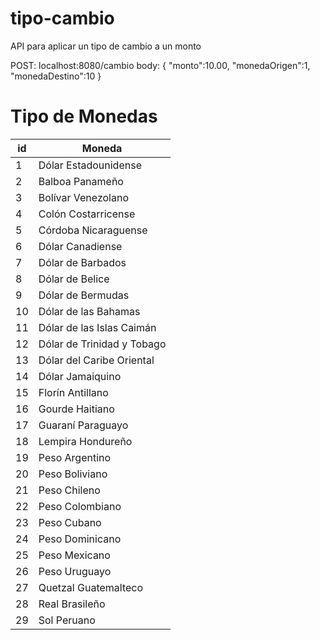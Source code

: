 # tipo-cambio
API para aplicar un tipo de cambio a un monto

POST: localhost:8080/cambio
body: 
{
    "monto":10.00,
    "monedaOrigen":1,
    "monedaDestino":10
}

# Tipo de Monedas
|        id        |Moneda                          
|----------------|-------------------------------
| 1 | Dólar Estadounidense
| 2 | Balboa Panameño
| 3 | Bolívar Venezolano
| 4 | Colón Costarricense
| 5 | Córdoba Nicaraguense
| 6 | Dólar Canadiense
| 7 | Dólar de Barbados
| 8 | Dólar de Belice
| 9 | Dólar de Bermudas
| 10 | Dólar de las Bahamas
| 11 | Dólar de las Islas Caimán
| 12 | Dólar de Trinidad y Tobago
| 13 | Dólar del Caribe Oriental
| 14 | Dólar Jamaiquino
| 15 | Florín Antillano
| 16 | Gourde Haitiano
| 17 | Guaraní Paraguayo
| 18 | Lempira Hondureño
| 19 | Peso Argentino
| 20 | Peso Boliviano
| 21 | Peso Chileno
| 22 | Peso Colombiano
| 23 | Peso Cubano
| 24 | Peso Dominicano
| 25 | Peso Mexicano
| 26 | Peso Uruguayo
| 27 | Quetzal Guatemalteco
| 28 | Real Brasileño
| 29 | Sol Peruano
